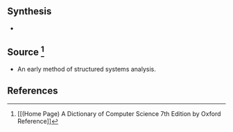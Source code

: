 ## Synthesis
- 
## Source [^1]
- An early method of structured systems analysis.
## References

[^1]: [[(Home Page) A Dictionary of Computer Science 7th Edition by Oxford Reference]]